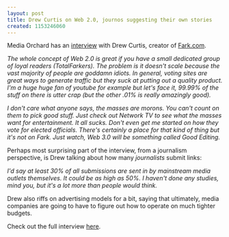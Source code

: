 ```yaml
---
layout: post
title: Drew Curtis on Web 2.0, journos suggesting their own stories
created: 1153246060
---
```

Media Orchard has an <a href="http://www.ideagrove.com/blog/2006/07/media-orchard-interviews-drew-curtis.html" target="_blank">interview</a> with Drew Curtis, creator of <a href="http://www.fark.com" target="_blank">Fark.com</a>.


<i>The whole concept of Web 2.0 is great if you have a small dedicated group of loyal readers (TotalFarkers). The problem is it doesn't scale because the vast majority of people are goddamn idiots. In general, voting sites are great ways to generate traffic but they suck at putting out a quality product. I'm a huge huge fan of youtube for example but let's face it, 99.99% of the stuff on there is utter crap (but the other .01% is really amazingly good).

I don't care what anyone says, the masses are morons. You can't count on them to pick good stuff. Just check out Network TV to see what the masses want for entertainment. It all sucks. Don't even get me started on how they vote for elected officials. There's certainly a place for that kind of thing but it's not on Fark. Just watch, Web 3.0 will be something called Good Editing.</i>

Perhaps most surprising part of the interview, from a journalism perspective, is Drew talking about how many <i>journalists</i> submit links:

<i>I'd say at least 30% of all submissions are sent in by mainstream media outlets themselves. It could be as high as 50%. I haven't done any studies, mind you, but it's a lot more than people would think.</i>

Drew also riffs on advertising models for a bit, saying that ultimately, media companies are going to have to figure out how to operate on much tighter budgets.

Check out the full interview <a href="http://www.ideagrove.com/blog/2006/07/media-orchard-interviews-drew-curtis.html" target="_blank">here</a>. 
